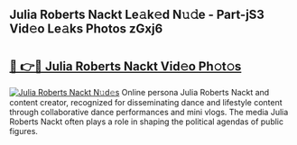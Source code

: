 ## Julia Roberts Nackt Le𝚊k𝚎d N𝚞𝚍e - Part-jS3 Vid𝚎o Le𝚊ks Photos zGxj6

# <h2><a href="http://fbasx94.evod.top/?m=Julia+Roberts+Nackt">🔗 👉🔴 Julia Roberts Nackt Vid𝚎o Ph𝚘t𝚘s</a></h2>

[![Julia Roberts Nackt N𝚞d𝚎s](https://i.imgur.com/8V9OHl7.gif)](http://fbasx94.evod.top/?m=Julia+Roberts+Nackt)
Online persona Julia Roberts Nackt and content creator, recognized for disseminating dance and lifestyle content through collaborative dance performances and mini vlogs. The media Julia Roberts Nackt often plays a role in shaping the political agendas of public figures. 
